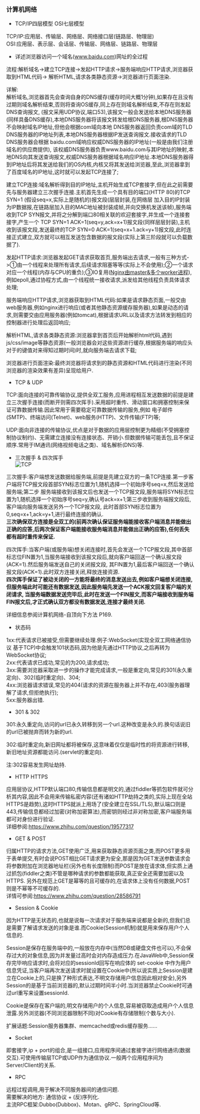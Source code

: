 ### 计算机网络

- TCP/IP四层模型 OSI七层模型  

TCP/IP:应用层、传输层、网络层、网络接口层(链路层、物理层)  
OSI:应用层、表示层、会话层、传输层、网络层、链路层、物理层  

- 详述浏览器访问一个域名(www.baidu.com)网址的全过程  

流程:解析域名->建立TCP连接->发起HTTP请求->服务端响应HTTP请求,浏览器获取到HTML代码->
解析HTML,请求各类静态资源->浏览器进行页面渲染.  

详解:  
解析域名,浏览器首先会查询自身的DNS缓存(缓存时间大概1分钟),如果存在且没有过期则域名解析结束,否则将查询OS缓存,同上存在则域名解析结束,不存在则发起DNS查询报文,
(报文采用UDP协议,端口53),该报文一般会发送给本地DNS服务器(同样具备DNS缓存),本地DNS服务器将该报文转发给根DNS服务器,根DNS服务器不会映射域名IP地址,但他会根据com域向本地
DNS服务器返回负责com域的TLD DNS服务器的IP地址列表,本地DNS服务器根据IP发送查询报文.接收请求的TLD DNS服务器会根据 baidu.com域响应权威DNS服务器的IP地址(一般是由我们注册域名的供应商提供),
该权威DNS服务器负责www.baidu.com与其IP地址的映射,本地DNS向其发送查询报文,权威DNS服务器根据域名响应IP地址.本地DNS服务器得到IP地址后将其发送给我们的OS内核,内核又将其发送给浏览器,至此,浏览器拿到了百度域名的IP地址,这时就可以发起TCP连接了;  

建立TCP连接:域名解析得到目的IP地址,主机开始生成TCP套接字,但在此之前需要先与服务器建立三次握手连接.主机首先生成一个具有目的端口(HTTP 80)的TCP SYN=1 (假设seq=x,实际上是随机的)报文段(层层封装,在网络层
加入目的IP封装为IP数据报,在链路层加入目的MAC地址被封装成帧,并向交换机发送该帧),服务端收到TCP SYN报文,并将之分解到端口80相关联的欢迎套接字,并生成一个连接套接字,产生一个
TCP SYN=1 ACK=1(seq=y,ack=x+1)报文段(同样层层封装),主机收到该报文段,发送最终的TCP SYN=0 ACK=1(seq=x+1.ack=y+1)报文段,此时连接正式建立,双方就可以相互发送包含数据的报文段(实际上第三阶段就可以负载数据了).

发起HTTP请求:浏览器发起GET请求获取首页,服务端出去请求,一般有三种方式->①由一个线程来处理所有请求,后续请求阻塞等等(实际上不会使用);②一个请求对应一个线程(内存与CPU的重负);③IO复用([Nginx由master&多个worker进程](http://tengine.taobao.org/book/chapter_02.html)),例如epoll,通过协程方式,由一个线程统一接收请求,派发给其他线程负责具体请求处理;    

服务端响应HTTP请求,浏览器获取到HTML代码:如果是请求静态页面,一般交由web服务器,例如nginx进行响应(或者其他静态资源缓存服务器),如果是动态的请求,则需要交由应用服务器(例如tomcat),根据请求URL以及请求方法转发到相应的控制器进行处理后返回响应;    

解析HTML,请求各类静态资源:浏览器拿到首页后开始解析html代码,遇到js/css/image等静态资源(一般浏览器会对这些资源进行缓存,根据服务端的响应头对于的键值对来得知过期时间)时,就向服务端去请求下载;    

浏览器进行页面渲染:最终浏览器将请求到的静态资源和HTML代码进行渲染(不同浏览器的渲染效果有差异)呈现给用户.    

- TCP & UDP  

TCP:面向连接的可靠传输协议,提供全双工服务,应用进程相互发送数据的前提是建立三次握手连接(而断开则需四次挥手).采用超时重传、滑动窗口和拥塞控制来保证可靠数据传输.因此常用于需要稳定可靠数据传输的服务,例如
电子邮件(SMTP)、终端访问(Telnet)、web服务(HTTP)、文件传输(FTP)等;  
  
UDP:面向非连接的传输协议,优点是对于数据的应用层控制更为精细(不受拥塞控制协议制约)、无需建立连接没有连接状态、开销小.但数据传输可能丢包,且不保证顺序.常用于IM通讯(网络视频电话之类)、域名解析(DNS)等.  

- 三次握手 & 四次挥手  
![TCP](https://raw.githubusercontent.com/MelloChan/java-interview/master/image/TCP-Connection%26Close.png)

三次握手:客户端想发送数据给服务端,前提是先建立双方的一条TCP连接.第一步客户端将TCP报文段首部SYN标志位置为1,随机选择一个初始序号seq=x,然后发送给服务端;第二步
服务端接收到该报文后也发送一个TCP报文段,服务端将SYN标志位置为1,随机选择一个初始序号seq=y,确认号ack=x+1;第三步收到服务端报文段后,客户端向服务端发送另外一个TCP报文段,
此时首部SYN标志位置为0,seq=x+1,ack=y+1,进行最终连接的确认.  
**三次确保双方连接是全双工的(前两次确认保证服务端能接收客户端消息并能做出正确的应答,后两次保证客户端能接收服务端消息并能做出正确的应答),任何丢失都有超时重传来保证.**  

四次挥手:当客户端(或服务端)想关闭连接时,首先会发送一个TCP报文段,其中首部标志位FIN置为1,当服务端接收到该报文段后,就向客户端回送一个确认报文段(ACK=1).然后服务端发送自己的关闭报文段,
其FIN置为1,最后客户端回送一个确认报文段(ACK=1).此时双方连接关闭,释放连接资源.  
**四次挥手保证了被动关闭的一方能将最终的消息发送出去,例如客户端想关闭连接,但服务端此时可能还有数据发送,因此服务端先发送一个ACK报文回复客户端的关闭请求,
当服务端数据发送完毕后,此时在发送一个FIN报文,而客户端接收到服务端FIN报文后,才正式确认双方都没有数据发送,连接才最终关闭.**

详细信息参阅计算机网络-自顶向下方法 P169.

- 状态码  

1xx:代表请求已被接受,但需要继续处理.例子:WebSocket(实现全双工网络通信协议 基于TCP)中会触发101状态码,因为他是先通过HTTP协议,之后再转为WebSocket协议;    
2xx:代表请求已成功,常见的为200,请求成功;    
3xx:需要浏览器采取进一步的操作才能完成请求,一般是重定向,常见的301(永久重定向)、302(临时重定向)、304;  
4xx:浏览器请求错误,常见的404(请求的资源在服务器上并不存在,403(服务器理解了请求,但拒绝执行);  
5xx:服务器出错.   

- 301 & 302

301:永久重定向,访问的url已永久转移到另一个url.这种改变是永久的.换句话说旧的url已被抛弃而转为新的url.  

302:临时重定向,新旧网址都将被保存,这意味着仅仅是临时性的将资源进行转移,新旧地址资源都能访问.(servlet的重定向).  

注:302容易发生网址劫持.  

- HTTP HTTPS

应用层协议,HTTP默认端口80,传输信息都是明文的,通过fiddler等抓包软件就可分析其内容,因此不会用来传输私密内容(还有诸如HTTP劫持之类的,实际上现在全站HTTPS是趋势),这时HTTPS就派上用场了(安全建立在SSL/TLS),默认端口则是443,传输信息都经过加密(对称加密算法),而密钥则经过非对称加密,客户端服务端都可对身份进行验证.  
详细参阅:https://www.zhihu.com/question/19577317

- GET & POST  

归属HTTP的请求方法,GET使用广泛,用来获取静态资源页面之类,而POST更多用于表单提交,有时会说POST相比GET请求更为安全,那是因为GET发送参数请求会将参数附加在浏览器地址栏(另外也有长度限制)而POST是放在请求体,但实质上通过抓包(fiddler之类)不管是哪种请求的参数都能获取,真正安全还需要加密以及HTTPS.
另外在规范上GET是幂等的且可缓存的,在请求体上没有任何数据,POST则是不幂等不可缓存的.  
详情可参阅:https://www.zhihu.com/question/28586791

- Session & Cookie  

因为HTTP是无状态的,也就是说每一次请求对于服务端来说都是全新的,但我们总是需要了解请求发送的对象是谁.而Cookie(Session机制)就是用来保存用户个人信息的.  

Session是保存在服务端中的,一般放在内存中(当然DB或硬盘文件也可以),不会保存过大的对象信息,因为并发量过高时会对内存造成压力.在JavaWeb中,Session保存完毕响应请求时,会将对应的sessionId回写在响应体的 set-cookie 中作为用户信息凭证,当客户端再次发送请求时就设置在Cookie中(所以说实质上Session是建立在Cookie上的,只是换了种形式表达,不明文存储用户信息因此相对安全),另外Session的是基于当前浏览器的,默认过期时间半小时.当浏览器禁止Cookie时可通过url重写来设置sessionId.  

Cookie是保存在客户端的,明文存储用户的个人信息,容易被窃取造成用户个人信息泄露.另外浏览器(不同浏览器限制不同)对Cookie有存储限制(个数与大小).  

扩展话题:Session服务器集群、memcached或redis缓存服务......

- Socket  

即套接字,ip + port的组合,是一组接口,应用程序间通过套接字进行网络通讯(数据交互).可使用传输层TCP或UDP作为通信协议.一般两个应用程序间为Server/Client的关系. 

- RPC  

远程过程调用,用于解决不同服务器间的通信问题.  
需要解决的地方: 通信协议 + (反)序列化.  
主流RPC框架:Dubbo(Dubbox)、Motan、gRPC、SpringCloud等.


